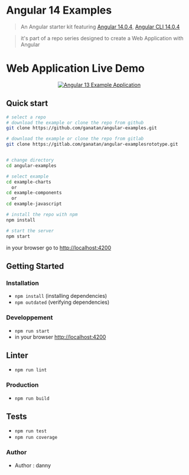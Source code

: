 # Angular 14 Examples

> An Angular starter kit featuring [Angular 14.0.4](https://angular.io), [Angular CLI 14.0.4](https://cli.angular.io/)

> it's part of a repo series designed to create a Web Application with Angular

# Web Application Live Demo
<p align="center">
  <p align="center">
    <a href="https://angular.ganatan.com/">
      <img src="https://media.giphy.com/media/9BuBBLc7keCgRojp92/giphy.gif" alt="Angular 13 Example 
      Application"/>
    </a>
  </p>
</p>

## Quick start

```bash
# select a repo
# download the example or clone the repo from github
git clone https://github.com/ganatan/angular-examples.git

# download the example or clone the repo from gitlab
git clone https://gitlab.com/ganatan/angular-examplesrototype.git


# change directory
cd angular-examples

# select example
cd example-charts
  or
cd example-components
  or
cd example-javascript

# install the repo with npm
npm install

# start the server
npm start

```
in your browser go to [http://localhost:4200](http://localhost:4200) 

## Getting Started

### Installation
* `npm install` (installing dependencies)
* `npm outdated` (verifying dependencies)

### Developpement
* `npm run start`
* in your browser [http://localhost:4200](http://localhost:4200) 

## Linter
* `npm run lint`

### Production 
* `npm run build`

## Tests
* `npm run test`
* `npm run coverage`

### Author
* Author  : danny